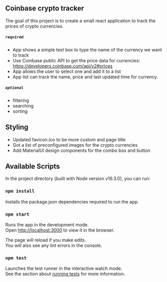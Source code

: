 ## Coinbase crypto tracker

The goal of this project is to create a small react application to track the prices of crypto currencies.

##### `required`
 - App shows a simple text box to type the name of the currency we want to track
 - Use Coinbase public API to get the price data for currencies: https://developers.coinbase.com/api/v2#prices
 - App allows the user to select one and add it to a list 
 - App list can track the name, price and last updated time for currency.

##### `optional`
 - filtering
 - searching
 - sorting

## Styling
- Updated favicon.ico to be more custom and page title
- Got a list of preconfigured images for the crypto currencies
- Add MaterialUI design components for the combo box and button 

## Available Scripts

In the project directory (built with Node version v16.3.0), you can run:

### `npm install`

Installs the package.json dependencies required to run the app. 

### `npm start`

Runs the app in the development mode.\
Open [http://localhost:3000](http://localhost:3000) to view it in the browser.

The page will reload if you make edits.\
You will also see any lint errors in the console.

### `npm test`

Launches the test runner in the interactive watch mode.\
See the section about [running tests](https://facebook.github.io/create-react-app/docs/running-tests) for more information.
